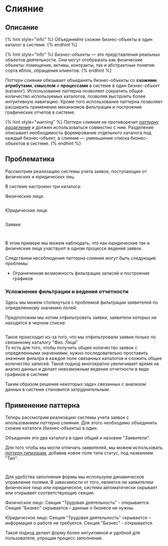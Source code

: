 # Слияние

## Описание

{% hint style="info" %}
Объединяйте схожие бизнес-объекты в один каталог в системе.
{% endhint %}

{% hint style="info" %}
_Бизнес-объекты_ — это представления реальных объектов деятельности. Они могут отображать как физические объекты: помещения, активы, контракты, так и абстрактные понятия: сорта яблок, обращения клиентов.
{% endhint %}

_Паттерн слияния_ обязывает объединять бизнес-объекты со **схожими атрибутами**, **смыслом** и **процессами** в системе в один бизнес-объект (каталог). Использование паттерна позволяет сократить общее количество используемых каталогов, позволяя выстроить более интуитивную навигацию. Кроме того использование паттерна позволяет расширить применение механизмов фильтрации и построения графических отчетов в системе.

{% hint style="warning" %}
_Паттерн слияния_ не противоречит [_паттерну разделения_](razdelenie.md) и должен использоваться совместно с ним. Разделение описывает необходимость формирование отдельного каталога под каждый бизнес-объект, а слияние — уменьшение списка бизнес-объектов в системе.
{% endhint %}

## Проблематика

Рассмотрим реализацию системы учета заявок, поступающих от физических и юридических лиц.

В системе настроено три каталога:

Физические лица:

<figure><img src="../../.gitbook/assets/fizFace (1).png" alt=""><figcaption></figcaption></figure>

Юридические лица:

<figure><img src="../../.gitbook/assets/urFace (2).png" alt=""><figcaption></figcaption></figure>

Заявки:

<div><figure><img src="../../.gitbook/assets/fizRequest (2).png" alt=""><figcaption></figcaption></figure> <figure><img src="../../.gitbook/assets/urRequest (2).png" alt=""><figcaption></figcaption></figure></div>

В этом примере мы можем наблюдать, что как юридические так и физические лица участвуют в одном процессе ведения заявок.

Следствием несоблюдения паттерна слияния могут быть следующие проблемы:

* Ограниченная возможность фильтрации записей и построения графиков

### Усложнение фильтрации и ведения отчетности

Здесь мы можем столкнуться с проблемой фильтрации заявителей по определенному значению полей.

Предположим мы хотим отфильтровать заявки, заявители которых не находятся в черном списке:

<figure><img src="../../.gitbook/assets/filterExmp.png" alt=""><figcaption></figcaption></figure>

Такое происходит из-за того, что мы отфильтровали заявки только по связанному каталогу "Физ. Лица"\
То есть для того, чтобы получить общее количество заявок с определенными значениями, нужно последовательно проставить значение фильтра в каждое поле связанных каталогов и сложить общее количество записей. Такой подход многократно увеличивает время на анализ данных и делает невозможным ведение отчетности в виде графиков в системе

Таким образом решение некоторых задач связанных с анализом данных в системе становится затруднительным.

## Применение паттерна

Теперь рассмотрим реализацию системы учета заявок с ипользованием _паттерна слияния_. Для этого необходимо объединить схожие каталоги (бизнес-объекты) в один.

Объединим эти два каталога в один общий и назовем "Заявители".

Для того чтобы мы могли отличать заявителей, мы можем использовать [_паттерн типизации_](tipizaciya.md)_,_ добавив новое поле типа статус, под названием "Тип".

<div><figure><img src="../../.gitbook/assets/fizFaceExmpl.png" alt=""><figcaption></figcaption></figure> <figure><img src="../../.gitbook/assets/urFaceExmpl.png" alt=""><figcaption></figcaption></figure></div>

Для удобства заполнения формы мы используем динамическое управление полями. В зависимости от того, является ли заявителем физическое лицо или юридическое, система автоматически скрывает или открывает соответствующие секции:

Физическое лицо: Секция "Трудовая деятельность" - открывается. Секция "Бизнес" скрывается – данные о бизнесе не нужны.

Юридическое лицо: Секция "Трудовая деятельность" скрывается – информация о работе не требуется. Секция "Бизнес" - открывается.&#x20;

Такой подход делает форму более интуитивной и удобной для пользователя, упрощая процесс заполнения.
